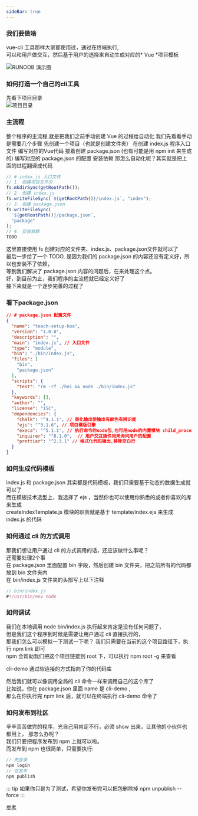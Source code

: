 ```yaml
---
sideBar: true
---
```

### 我们要做啥
vue-cli 工具那样大家都使用过，通过在终端执行,  
可以和用户做交互，然后基于用户的选择来自动生成对应的* Vue *项目模板    

![RUNOOB 演示图](https://p6-juejin.byteimg.com/tos-cn-i-k3u1fbpfcp/61f384a5ea7a45df853314502e3ba34f~tplv-k3u1fbpfcp-watermark.image)  

### 如何打造一个自己的cli工具  
先看下项目目录  
![项目目录](https://p6-juejin.byteimg.com/tos-cn-i-k3u1fbpfcp/eb605c86767045729fc6421930e3b845~tplv-k3u1fbpfcp-watermark.image)

### 主流程
整个程序的主流程,就是把我们之前手动创建 Vue 的过程给自动化
我们先看看手动是需要几个步骤
先创建一个项目（也就是创建文件夹）
在创建 index.js 程序入口文件
编写对应的Vue代码
接着创建 package.json (也有可能是用 npm init 来生成的)
编写对应的 package.json 的配置
安装依赖
那怎么自动化呢？其实就是把上面的过程翻译成代码
```javascript
// # index.js 入口文件
// 1. 创建项目文件夹
fs.mkdirSync(getRootPath());
// 2. 创建 index.js
fs.writeFileSync(`${getRootPath()}/index.js`, "index");
// 3. 创建 package.json
fs.writeFileSync(
  `${getRootPath()}/package.json`,
  "package"
);
// 4. 安装依赖
TODO
```
这里直接使用 fs 创建对应的文件夹、index.js、package.json文件就可以了  
最后一步给了一个 TODO, 是因为我们的 package.json 的内容还没有定义好，所以也安装不了依赖，  
等到我们解决了 package.json 内容的问题后，在来处理这个点。  
好，到目前为止，我们程序的主流程就已经定义好了  
接下来就是一个逐步完善的过程了  
### 看下package.json
```json
// # package.json 配置文件
{
  "name": "teach-setup-koa",
  "version": "1.0.0",
  "description": "",
  "main": "index.js", // 入口文件
  "type": "module",
  "bin": "./bin/index.js",
  "files": [
    "bin",
    "package.json"
  ],
  "scripts": {
    "test": "rm -rf ./hei && node ./bin/index.js"
  },
  "keywords": [],
  "author": "",
  "license": "ISC",
  "dependencies": {
    "chalk": "^4.1.1", // 美化输出使输出有颜色有辨识度
    "ejs": "^3.1.6", // 项目模版引擎
    "execa": "^5.1.1", // 执行命令的node包,也可用node的内置模块 child_process
    "inquirer": "^8.1.0",  // 用户交互插件用来询问用户的配置
    "prettier": "^2.3.1" // 格式化代码输出,移除空白行
  }
}
```
### 如何生成代码模板
index.js 和 package.json 其实都是代码模板，我们只需要基于动态的数据生成就可以了  
而在模板技术选型上，我选择了 ejs ，当然你也可以使用你熟悉的或者你喜欢的库来生成  
createIndexTemplate.js 模块的职责就是基于 template/index.ejs 来生成 index.js 的代码  

### 如何通过 cli 的方式调用  
那我们想让用户通过 cli 的方式调用的话，还应该做什么事呢？  
还需要处理2个事  
在 package.json 里面配置 bin 字段，然后创建 bin 文件夹，把之前所有的代码都放到 bin 文件夹内  
在 bin/index.js 文件夹的头部写上以下注释  

```javascript
// bin/index.js
#!/usr/bin/env node
```
### 如何调试
我们在本地调用 node bin/index.js 执行起来肯定是没有任何问题了，  
但是我们这个程序到时候是需要让用户通过 cli 直接执行的，  
那我们怎么可以模拟一下测试一下呢？
我们只需要在当前的这个项目路径下，执行  npm link 即可  
npm 会帮助我们把这个项目链接到 root 下，可以执行 npm root -g 来查看



cli-demo 通过软连接的方式指向了你的代码库

然后我们就可以像调用全局的 cli 命令一样来调用自己的这个库了  
比如说，你在 package.json 里面 name 是 cli-demo ,   
那么在你执行完 npm link 后，就可以在终端执行 cli-demo 命令了  


### 如何发布到社区
辛辛苦苦做完的程序，光自己用肯定不行，必须 show 出来，让其他的小伙伴也都用上，
那怎么办呢？  
我们只要把程序发布到 npm 上就可以啦。  
而发布到 npm 也很简单，只需要执行:  
```javascript 
// 先登录
npm login
// 在发布
npm publish
```
::: tip
如果你只是为了测试，希望你发布完可以把包删除掉 npm unpublish --force
:::

[参考](https://juejin.cn/post/7051851544391598094/)
